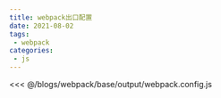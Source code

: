 ```yaml
---
title: webpack出口配置
date: 2021-08-02
tags:
 - webpack
categories:
 - js
---
```

<<< @/blogs/webpack/base/output/webpack.config.js
